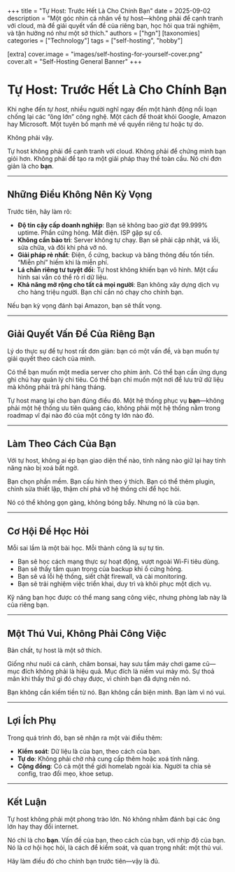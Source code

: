 +++
title = "Tự Host: Trước Hết Là Cho Chính Bạn"
date = 2025-09-02
description = "Một góc nhìn cá nhân về tự host—không phải để cạnh tranh với cloud, mà để giải quyết vấn đề của riêng bạn, học hỏi qua trải nghiệm, và tận hưởng nó như một sở thích."
authors = ["hgn"]
[taxonomies]
categories = ["Technology"]
tags = ["self-hosting", "hobby"]

[extra]
cover.image = "images/self-hosting-for-yourself-cover.png"
cover.alt = "Self-Hosting General Banner"
+++

# Tự Host: Trước Hết Là Cho Chính Bạn  

Khi nghe đến *tự host*, nhiều người nghĩ ngay đến một hành động nổi loạn chống lại các “ông lớn” công nghệ. Một cách để thoát khỏi Google, Amazon hay Microsoft. Một tuyên bố mạnh mẽ về quyền riêng tư hoặc tự do.  

Không phải vậy.  

Tự host không phải để cạnh tranh với cloud. Không phải để chứng minh bạn giỏi hơn. Không phải để tạo ra một giải pháp thay thế toàn cầu. Nó chỉ đơn giản là cho **bạn**.  

---

## Những Điều Không Nên Kỳ Vọng  

Trước tiên, hãy làm rõ:  

- **Độ tin cậy cấp doanh nghiệp**: Bạn sẽ không bao giờ đạt 99.999% uptime. Phần cứng hỏng. Mất điện. ISP gặp sự cố.  
- **Không cần bảo trì**: Server không tự chạy. Bạn sẽ phải cập nhật, vá lỗi, sửa chữa, và đôi khi phá vỡ nó.  
- **Giải pháp rẻ nhất**: Điện, ổ cứng, backup và băng thông đều tốn tiền. “Miễn phí” hiếm khi là miễn phí.  
- **Lá chắn riêng tư tuyệt đối**: Tự host không khiến bạn vô hình. Một cấu hình sai vẫn có thể rò rỉ dữ liệu.  
- **Khả năng mở rộng cho tất cả mọi người**: Bạn không xây dựng dịch vụ cho hàng triệu người. Bạn chỉ cần nó chạy cho chính bạn.  

Nếu bạn kỳ vọng đánh bại Amazon, bạn sẽ thất vọng.  

---

## Giải Quyết Vấn Đề Của Riêng Bạn  

Lý do thực sự để tự host rất đơn giản: bạn có một vấn đề, và bạn muốn tự giải quyết theo cách của mình.  

Có thể bạn muốn một media server cho phim ảnh. Có thể bạn cần ứng dụng ghi chú hay quản lý chi tiêu. Có thể bạn chỉ muốn một nơi để lưu trữ dữ liệu mà không phải trả phí hàng tháng.  

Tự host mang lại cho bạn đúng điều đó. Một hệ thống phục vụ **bạn**—không phải một hệ thống ưu tiên quảng cáo, không phải một hệ thống nằm trong roadmap vĩ đại nào đó của một công ty lớn nào đó.  

---

## Làm Theo Cách Của Bạn  

Với tự host, không ai ép bạn giao diện thế nào, tính năng nào giữ lại hay tính năng nào bị xoá bất ngờ.  

Bạn chọn phần mềm. Bạn cấu hình theo ý thích. Bạn có thể thêm plugin, chỉnh sửa thiết lập, thậm chí phá vỡ hệ thống chỉ để học hỏi.  

Nó có thể không gọn gàng, không bóng bẩy. Nhưng nó là của bạn.  

---

## Cơ Hội Để Học Hỏi  

Mỗi sai lầm là một bài học. Mỗi thành công là sự tự tin.  

- Bạn sẽ học cách mạng thực sự hoạt động, vượt ngoài Wi-Fi tiêu dùng.  
- Bạn sẽ thấy tầm quan trọng của backup khi ổ cứng hỏng.  
- Bạn sẽ vá lỗi hệ thống, siết chặt firewall, và cài monitoring.  
- Bạn sẽ trải nghiệm việc triển khai, duy trì và khôi phục một dịch vụ.  

Kỹ năng bạn học được có thể mang sang công việc, nhưng phòng lab này là của riêng bạn.  

---

## Một Thú Vui, Không Phải Công Việc  

Bản chất, tự host là một sở thích.  

Giống như nuôi cá cảnh, chăm bonsai, hay sưu tầm máy chơi game cũ—mục đích không phải là hiệu quả. Mục đích là niềm vui mày mò. Sự thoả mãn khi thấy thứ gì đó chạy được, vì chính bạn đã dựng nên nó.  

Bạn không cần kiếm tiền từ nó. Bạn không cần biện minh. Bạn làm vì nó vui.  

---

## Lợi Ích Phụ  

Trong quá trình đó, bạn sẽ nhận ra một vài điều thêm:  

- **Kiểm soát**: Dữ liệu là của bạn, theo cách của bạn.  
- **Tự do**: Không phải chờ nhà cung cấp thêm hoặc xoá tính năng.  
- **Cộng đồng**: Có cả một thế giới homelab ngoài kia. Người ta chia sẻ config, trao đổi mẹo, khoe setup.  

---

## Kết Luận  

Tự host không phải một phong trào lớn. Nó không nhằm đánh bại các ông lớn hay thay đổi internet.  

Nó chỉ là cho **bạn**. Vấn đề của bạn, theo cách của bạn, với nhịp độ của bạn. Nó là cơ hội học hỏi, là cách để kiểm soát, và quan trọng nhất: một thú vui.  

Hãy làm điều đó cho chính bạn trước tiên—vậy là đủ.  

